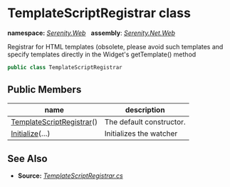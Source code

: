 # TemplateScriptRegistrar class
**namespace:** *[Serenity.Web](../README.md#serenity.web-namespace)*   **assembly**: *[Serenity.Net.Web](../README.md)*

Registrar for HTML templates (obsolete, please avoid such templates and specify templates directly in the Widget's getTemplate() method

```csharp
public class TemplateScriptRegistrar
```

## Public Members

| name | description |
| --- | --- |
| [TemplateScriptRegistrar](TemplateScriptRegistrar/TemplateScriptRegistrar.md)() | The default constructor. |
| [Initialize](TemplateScriptRegistrar/Initialize.md)(…) | Initializes the watcher |

## See Also

* **Source:** *[TemplateScriptRegistrar.cs](https://github.com/serenity-is/Serenity/blob/master/src/Serenity.Net.Web/Common/TemplateScriptRegistrar.cs)*